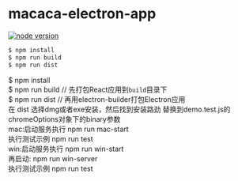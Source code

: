 # macaca-electron-app

[![node version][node-image]][node-url]

[node-image]: https://img.shields.io/badge/node.js-%3E=_8-green.svg?style=flat-square
[node-url]: http://nodejs.org/download/

```bash
$ npm install  
$ npm run build   
$ npm run dist  
```

$ npm install  
$ npm run build // 先打包React应用到`build`目录下    
$ npm run dist // 再用electron-builder打包Electron应用  
在 dist 选择dmg或者exe安装，然后找到安装路劲 替换到demo.test.js的chromeOptions对象下的binary参数  
mac:启动服务执行  npm run mac-start  
执行测试示例  npm run test  
win:启动服务执行  npm run win-start    
再启动: npm run win-server   
执行测试示例  npm run test   






